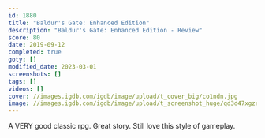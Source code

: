 ```yaml
---
id: 1880
title: "Baldur's Gate: Enhanced Edition"
description: "Baldur's Gate: Enhanced Edition - Review"
score: 80
date: 2019-09-12
completed: true
goty: []
modified_date: 2023-03-01
screenshots: []
tags: []
videos: []
cover: //images.igdb.com/igdb/image/upload/t_cover_big/co1ndn.jpg
image: //images.igdb.com/igdb/image/upload/t_screenshot_huge/qd3d47xgzesiliim30uh.jpg
---
```

A VERY good classic rpg. Great story. Still love this style of gameplay.